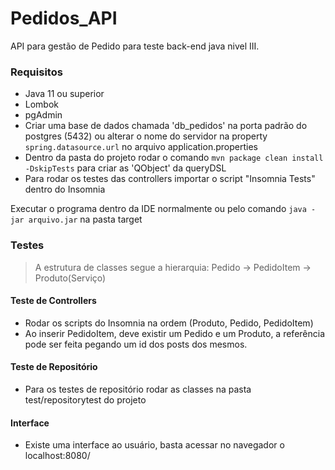 # Pedidos_API

API para gestão de Pedido para teste back-end java nivel III.

### Requisitos

- Java 11 ou superior
- Lombok
- pgAdmin
- Criar uma base de dados chamada 'db_pedidos' na porta padrão do postgres (5432) ou alterar o nome do servidor na property `spring.datasource.url` no arquivo application.properties
- Dentro da pasta do projeto rodar o comando `mvn package clean install -DskipTests` para criar as 'QObject' da queryDSL
- Para rodar os testes das controllers importar o script "Insomnia Tests" dentro do Insomnia

Executar o programa dentro da IDE normalmente ou pelo comando `java -jar arquivo.jar` na pasta target

### Testes
> A estrutura de classes segue a hierarquia: Pedido -> PedidoItem -> Produto(Serviço)

#### Teste de Controllers
- Rodar os scripts do Insomnia na ordem (Produto, Pedido, PedidoItem)
- Ao inserir PedidoItem, deve existir um Pedido e um Produto, a referência pode ser feita pegando um id dos posts dos mesmos.

#### Teste de Repositório
- Para os testes de repositório rodar as classes na pasta test/repositorytest do projeto

#### Interface
- Existe uma interface ao usuário, basta acessar no navegador o localhost:8080/
